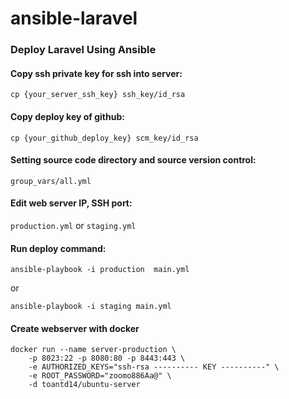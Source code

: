 # ansible-laravel

### Deploy Laravel Using Ansible

#### Copy ssh private key for ssh into server:

```
cp {your_server_ssh_key} ssh_key/id_rsa
```

#### Copy deploy key of github:

```
cp {your_github_deploy_key} scm_key/id_rsa
```

#### Setting source code directory and source version control:

`group_vars/all.yml`

#### Edit web server IP, SSH port:

`production.yml` or `staging.yml`

#### Run deploy command:

```
ansible-playbook -i production  main.yml
```
or

```
ansible-playbook -i staging main.yml
```

#### Create webserver with docker

```
docker run --name server-production \
    -p 8023:22 -p 8080:80 -p 8443:443 \
    -e AUTHORIZED_KEYS="ssh-rsa ---------- KEY ----------" \
    -e ROOT_PASSWORD="zoomo886Aa@" \
    -d toantd14/ubuntu-server
```